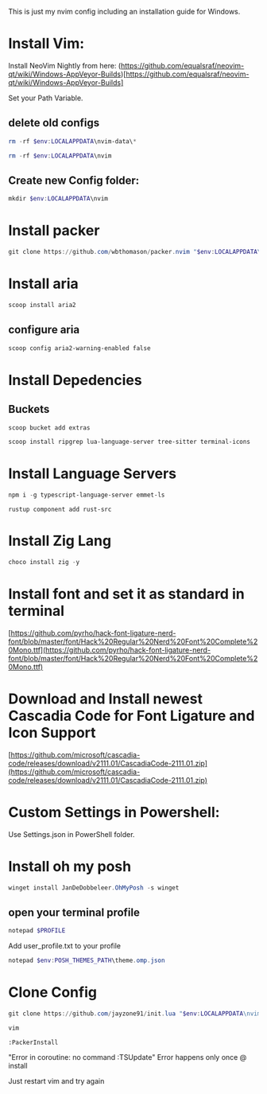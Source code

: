 This is just my nvim config including an installation guide for Windows.

# Install Vim:

Install NeoVim Nightly from here:
(https://github.com/equalsraf/neovim-qt/wiki/Windows-AppVeyor-Builds)[https://github.com/equalsraf/neovim-qt/wiki/Windows-AppVeyor-Builds]

Set your Path Variable.

## delete old configs
```PowerShell
rm -rf $env:LOCALAPPDATA\nvim-data\*
```

```PowerShell
rm -rf $env:LOCALAPPDATA\nvim
```

## Create new Config folder:

```PowerShell
mkdir $env:LOCALAPPDATA\nvim
```

# Install packer

```PowerShell
git clone https://github.com/wbthomason/packer.nvim "$env:LOCALAPPDATA\nvim-data\site\pack\packer\start\packer.nvim"
```
# Install aria
```PowerShell
scoop install aria2
```
## configure aria
```PowerShell
scoop config aria2-warning-enabled false
```

# Install Depedencies

## Buckets
```PowerShell
scoop bucket add extras
```

```PowerShell
scoop install ripgrep lua-language-server tree-sitter terminal-icons
```


# Install Language Servers

```PowerShell
npm i -g typescript-language-server emmet-ls
```

```
rustup component add rust-src
```


# Install Zig Lang

```PowerShell
choco install zig -y
```

# Install font and set it as standard in terminal

[https://github.com/pyrho/hack-font-ligature-nerd-font/blob/master/font/Hack%20Regular%20Nerd%20Font%20Complete%20Mono.ttf](https://github.com/pyrho/hack-font-ligature-nerd-font/blob/master/font/Hack%20Regular%20Nerd%20Font%20Complete%20Mono.ttf)

# Download and Install newest Cascadia Code for Font Ligature and Icon Support

[https://github.com/microsoft/cascadia-code/releases/download/v2111.01/CascadiaCode-2111.01.zip](https://github.com/microsoft/cascadia-code/releases/download/v2111.01/CascadiaCode-2111.01.zip)

# Custom Settings in Powershell:

Use Settings.json in PowerShell folder.

# Install oh my posh

```PowerShell
winget install JanDeDobbeleer.OhMyPosh -s winget
```

## open your terminal profile

```PowerShell
notepad $PROFILE
```

Add user_profile.txt to your profile

```PowerShell
notepad $env:POSH_THEMES_PATH\theme.omp.json
```

# Clone Config

```PowerShell
git clone https://github.com/jayzone91/init.lua "$env:LOCALAPPDATA\nvim"
```

```PowerShell
vim
```

```
:PackerInstall
```

"Error in coroutine: no command :TSUpdate" Error happens only once @ install

Just restart vim and try again